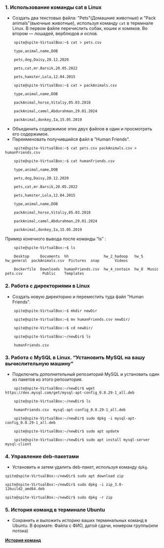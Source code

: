 ### 1. Использование команды cat в Linux
- Создать два текстовых файла: "Pets"(Домашние животные) и "Pack animals"(вьючные животные), используя команду `cat` в терминале Linux. В первом файле перечислить собак, кошек и хомяков. Во втором — лошадей, верблюдов и ослов.

```
    spite@spite-VirtualBox:~$ cat > pets.csv
    
    type,animal,name,DOB
    
    pets,dog,Daisy,20.12.2020
    
    pets,cat,mr.Barsik,20.05.2022
    
    pets,hamster,Lola,12.04.2015
    
    spite@spite-VirtualBox:~$ cat > packAnimals.csv
    
    type,animal,name,DOB
    
    packAnimal,horse,Vitaliy,05.03.2018
    
    packAnimal,camel,Abdurahman,29.01.2024
    
    packAnimal,donkey,Ia,15.05.2019
```

- Объединить содержимое этих двух файлов в один и просмотреть его содержимое.
- Переименовать получившийся файл в "Human Friends".
    
    
```
    spite@spite-VirtualBox:~$ cat pets.csv packAnimals.csv > humanFriends.csv
    
    spite@spite-VirtualBox:~$ cat humanFriends.csv 
    
    type,animal,name,DOB
    
    pets,dog,Daisy,20.12.2020
    
    pets,cat,mr.Barsik,20.05.2022
    
    pets,hamster,Lola,12.04.2015
    
    type,animal,name,DOB
    
    packAnimal,horse,Vitaliy,05.03.2018
    
    packAnimal,camel,Abdurahman,29.01.2024
    
    packAnimal,donkey,Ia,15.05.2019
```
Пример конечного вывода после команды “ls” :

```
    spite@spite-VirtualBox:~$ ls
    
    Desktop     Documents  hh                hw_2_hadoop   hw_5  hw_general  packAnimals.csv  Pictures  snap       Videos
    
    Dockerfile  Downloads  humanFriends.csv  hw_4_contain  hw_8  Music       pets.csv         Public    Templates
```


### 2. Работа с директориями в Linux

- Создать новую директорию и переместить туда файл "Human Friends".

```
    spite@spite-VirtualBox:~$ mkdir newDir

    spite@spite-VirtualBox:~$ mv humanFriends.csv newDir/

    spite@spite-VirtualBox:~$ cd newDir/

    spite@spite-VirtualBox:~/newDir$ ls

    humanFriends.csv
```


### 3. Работа с MySQL в Linux. “Установить MySQL на вашу вычислительную машину”

- Подключить дополнительный репозиторий MySQL и установить один из пакетов из этого репозитория.



```
    spite@spite-VirtualBox:~/newDir$ wget https://dev.mysql.com/get/mysql-apt-config_0.8.29-1_all.deb

    spite@spite-VirtualBox:~/newDir$ ls

    humanFriends.csv  mysql-apt-config_0.8.29-1_all.deb

    spite@spite-VirtualBox:~/newDir$ sudo dpkg -i mysql-apt-config_0.8.29-1_all.deb 

    spite@spite-VirtualBox:~/newDir$ sudo apt update

    spite@spite-VirtualBox:~/newDir$ sudo apt install mysql-server mysql-client
```

### 4. Управление deb-пакетами
   - Установить и затем удалить deb-пакет, используя команду `dpkg`.

```
spite@spite-VirtualBox:~/newDir$ sudo apt download zip

spite@spite-VirtualBox:~/newDir$ sudo dpkg -i zip_3.0-12build2_amd64.deb 

spite@spite-VirtualBox:~/newDir$ sudo dpkg -r zip
```

### 5. История команд в терминале Ubuntu
   - Сохранить и выложить историю ваших терминальных команд в Ubuntu.
В формате: Файла с ФИО, датой сдачи, номером группы(или потока)

**[История команд](SenyutaAN_31012024_4719.txt)**

